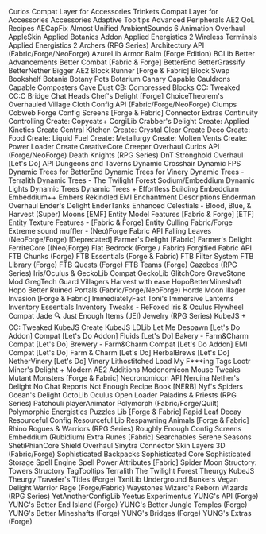 Curios Compat Layer for Accessories
Trinkets Compat Layer for Accessories
Accessories
Adaptive Tooltips
Advanced Peripherals
AE2 QoL Recipes
AECapFix
Almost Unified
AmbientSounds 6
Animation Overhaul
AppleSkin
Applied Botanics Addon
Applied Energistics 2 Wireless Terminals
Applied Energistics 2
Archers (RPG Series)
Architectury API (Fabric/Forge/NeoForge)
AzureLib Armor
Balm (Forge Edition)
BCLib
Better Advancements
Better Combat [Fabric & Forge]
BetterEnd
BetterGrassify
BetterNether
Bigger AE2
Block Runner [Forge & Fabric]
Block Swap
Bookshelf
Botania
Botany Pots
Botarium
Canary
Capable Cauldrons
Capable Composters
Cave Dust
CB: Compressed Blocks
CC: Tweaked
CC:C Bridge
Chat Heads
Chef's Delight [Forge]
ChoiceTheorem's Overhauled Village
Cloth Config API (Fabric/Forge/NeoForge)
Clumps
Cobweb
Forge Config Screens [Forge & Fabric]
Connector Extras
Continuity
Controlling
Create: Copycats+
CorgiLib
Crabber's Delight
Create: Applied Kinetics
Create Central Kitchen
Create: Crystal Clear
Create Deco
Create: Food
Create: Liquid Fuel
Create: Metallurgy
Create: Molten Vents
Create: Power Loader
Create
CreativeCore
Creeper Overhaul
Curios API (Forge/NeoForge)
Death Knights (RPG Series)
DnT Stronghold Overhaul
[Let's Do] API 
Dungeons and Taverns
Dynamic Crosshair
Dynamic FPS
Dynamic Trees for BetterEnd
Dynamic Trees for Vinery
Dynamic Trees - Terralith
Dynamic Trees - The Twilight Forest
Sodium/Embeddium Dynamic Lights
Dynamic Trees
Dynamic Trees +
Effortless Building
Embeddium
Embeddium++
Embers Rekindled
EMI
Enchantment Descriptions
Enderman Overhaul
Ender's Delight
EnderTanks
Enhanced Celestials - Blood, Blue, & Harvest (Super) Moons
[EMF] Entity Model Features [Fabric & Forge]
[ETF] Entity Texture Features - [Fabric & Forge]
Entity Culling Fabric/Forge
Extreme sound muffler - (Neo)Forge
Fabric API
Falling Leaves (NeoForge/Forge)
[Deprecated] Farmer's Delight [Fabric]
Farmer's Delight
FerriteCore ((Neo)Forge)
Flat Bedrock (Forge / Fabric)
Forgified Fabric API
FTB Chunks (Forge)
FTB Essentials (Forge & Fabric)
FTB Filter System
FTB Library (Forge)
FTB Quests (Forge)
FTB Teams (Forge)
Gazebos (RPG Series)
Iris/Oculus & GeckoLib Compat
GeckoLib
GlitchCore
GraveStone Mod
GregTech
Guard Villagers
Harvest with ease
HopoBetterMineshaft
Hopo Better Ruined Portals (Fabric/Forge/NeoForge)
Horde Moon
Illager Invasion [Forge & Fabric]
ImmediatelyFast
Toni's Immersive Lanterns
Inventory Essentials
Inventory Tweaks - ReFoxed
Iris & Oculus Flywheel Compat
Jade 🔍
Just Enough Items (JEI)
Jewelry (RPG Series)
KubeJS + CC: Tweaked
KubeJS Create
KubeJS
LDLib
Let Me Despawn
[Let's Do Addon] Compat
[Let's Do Addon] Fluids
[Let's Do] Bakery - Farm&Charm Compat
[Let's Do] Brewery - Farm&Charm Compat
[Let's Do Addon] EMI Compat
[Let's Do] Farm & Charm
[Let's Do] HerbalBrews
[Let's Do] NetherVinery
[Let's Do] Vinery
Lithostitched
Load My F***ing Tags
Lootr
Miner's Delight +
Modern AE2 Additions
Modonomicon
Mouse Tweaks
Mutant Monsters [Forge & Fabric]
Necronomicon API
Neruina
Nether's Delight
No Chat Reports
Not Enough Recipe Book [NERB]
Nyf's Spiders
Ocean's Delight
OctoLib
Oculus
Open Loader
Paladins & Priests (RPG Series)
Patchouli
playerAnimator
Polymorph (Fabric/Forge/Quilt)
Polymorphic Energistics
Puzzles Lib [Forge & Fabric]
Rapid Leaf Decay
Resourceful Config
Resourceful Lib
Respawning Animals [Forge & Fabric]
Rhino
Rogues & Warriors (RPG Series)
Roughly Enough Config Screens
Embeddium (Rubidium) Extra
Runes [Fabric]
Searchables
Serene Seasons
ShetiPhianCore
Shield Overhaul
Sinytra Connector
Skin Layers 3D (Fabric/Forge)
Sophisticated Backpacks
Sophisticated Core
Sophisticated Storage
Spell Engine
Spell Power Attributes [Fabric]
Spider Moon
Structory: Towers
Structory
TagTooltips
Terralith
The Twilight Forest
Theurgy KubeJS
Theurgy
Traveler's Titles (Forge)
TxniLib
Underground Bunkers
Vegan Delight
Warrior Rage (Forge/Fabric)
Waystones
Wizard's Reborn
Wizards (RPG Series)
YetAnotherConfigLib
Yeetus Experimentus
YUNG's API (Forge)
YUNG's Better End Island (Forge)
YUNG's Better Jungle Temples (Forge)
YUNG's Better Mineshafts (Forge)
YUNG's Bridges (Forge)
YUNG's Extras (Forge)
